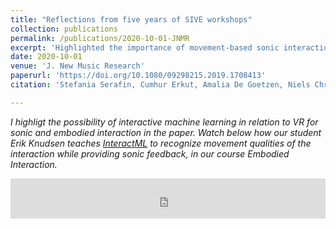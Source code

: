 ```yaml
---
title: "Reflections from five years of SIVE workshops"
collection: publications
permalink: /publications/2020-10-01-JNMR
excerpt: 'Highlighted the importance of movement-based sonic interaction design and interactive machine learning in VR'
date: 2020-10-01
venue: 'J. New Music Research'
paperurl: 'https://doi.org/10.1080/09298215.2019.1708413'
citation: 'Stefania Serafin, Cumhur Erkut, Amalia De Goetzen, Niels Christian Nilsson, Rolf Nordahl, Francesco Grani, Federico Avanzini, and Michele Geronazzo. Reflections from five years of Sonic Interaction in Virtual Environments (SIVE) workshops. 2020 J. New Music Research, 49 (1), pp 24-34'

---
```

*I highligt the possibility of interactive machine learning in relation to VR for sonic and embodied interaction in the paper. Watch below how our student Erik Knudsen teaches  [InteractML](https://interactml.com/) to recognize movement qualities of the interaction while providing sonic feedback, in our course Embodied Interaction.*

<iframe width="100%" height="64" src="https://youtu.be/k0g0qSePx-w" title="YouTube video player" frameborder="0" allow="accelerometer; autoplay; clipboard-write; encrypted-media; gyroscope; picture-in-picture" allowfullscreen></iframe>

<!-- [Download paper here](http://academicpages.github.io/files/paper1.pdf) -->

